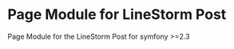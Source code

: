 Page Module for LineStorm Post
=================================

Page Module for the LineStorm Post for symfony >=2.3
